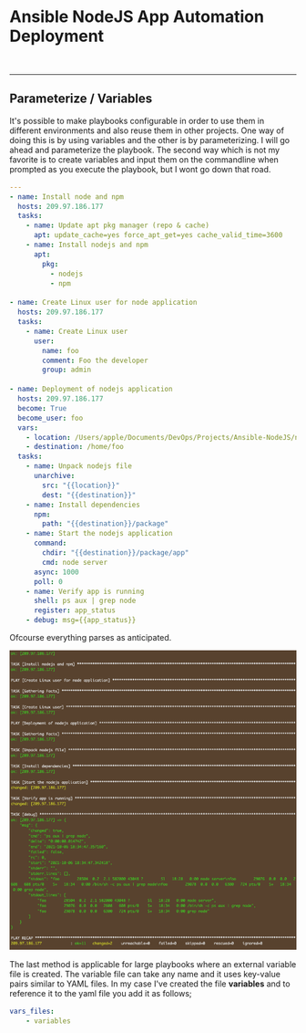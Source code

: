 # Ansible NodeJS App Automation Deployment

<p float="left">
  <img src="" width="100">
  <img src="" width="100">
</p>

----

## Parameterize / Variables

It's possible to make playbooks configurable in order to use them in different environments and also reuse them in other projects. One way of doing this is by using variables and the other is by parameterizing. I will go ahead and parameterize the playbook. The second way which is not my favorite is to create variables and input them on the commandline when prompted as you execute the playbook, but I wont go down that road. 

```yaml
---
- name: Install node and npm
  hosts: 209.97.186.177
  tasks:
    - name: Update apt pkg manager (repo & cache)
      apt: update_cache=yes force_apt_get=yes cache_valid_time=3600
    - name: Install nodejs and npm
      apt:
        pkg:
          - nodejs
          - npm

- name: Create Linux user for node application
  hosts: 209.97.186.177
  tasks:
    - name: Create Linux user
      user:
        name: foo
        comment: Foo the developer
        group: admin

- name: Deployment of nodejs application
  hosts: 209.97.186.177
  become: True
  become_user: foo
  vars:
    - location: /Users/apple/Documents/DevOps/Projects/Ansible-NodeJS/nodejs-app/nodejs-app-1.0.0.tgz
    - destination: /home/foo
  tasks:
    - name: Unpack nodejs file
      unarchive:
        src: "{{location}}"
        dest: "{{destination}}"
    - name: Install dependencies
      npm:
        path: "{{destination}}/package"
    - name: Start the nodejs application
      command:
        chdir: "{{destination}}/package/app"
        cmd: node server
      async: 1000
      poll: 0
    - name: Verify app is running
      shell: ps aux | grep node
      register: app_status
    - debug: msg={{app_status}}
```

Ofcourse everything parses as anticipated.

![parameterize](./images/image-9.png)

The last method is applicable for large playbooks where an external variable file is created.
The variable file can take any name and it uses key-value pairs similar to YAML files. In my case I've created the file **variables** and to reference it to the yaml file you add it as follows;

```yaml
vars_files:
    - variables
```